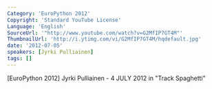 ```yaml
---
Category: 'EuroPython 2012'
Copyright: 'Standard YouTube License'
Language: 'English'
SourceUrl: '"http://www.youtube.com/watch?v=G2MfIP7GT4M"'
ThumbnailUrl: 'http://i.ytimg.com/vi/G2MfIP7GT4M/hqdefault.jpg'
date: '2012-07-05'
speakers: [Jyrki Pulliainen]
tags: []
---
```

[EuroPython 2012] Jyrki Pulliainen - 4 JULY 2012 in "Track Spaghetti"

